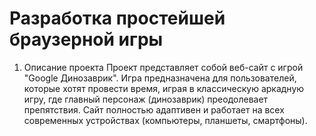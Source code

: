 # Разработка простейшей браузерной игры
1. Описание проекта
Проект представляет собой веб-сайт с игрой "Google Динозаврик". Игра предназначена для пользователей, которые хотят провести время, играя в классическую аркадную игру, где главный персонаж (динозаврик) преодолевает препятствия. Сайт полностью адаптивен и работает на всех современных устройствах (компьютеры, планшеты, смартфоны).

